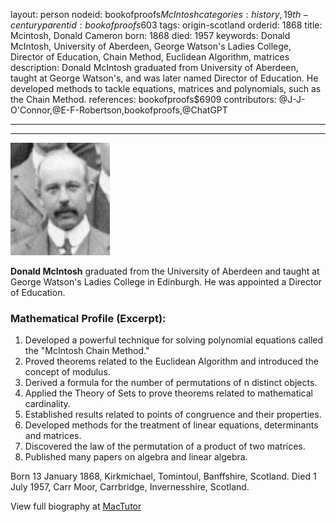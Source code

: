 layout: person
nodeid: bookofproofs$McIntosh
categories: history,19th-century
parentid: bookofproofs$603
tags: origin-scotland
orderid: 1868
title: Mcintosh, Donald Cameron
born: 1868
died: 1957
keywords: Donald McIntosh, University of Aberdeen, George Watson's Ladies College, Director of Education, Chain Method, Euclidean Algorithm, matrices
description: Donald McIntosh graduated from University of Aberdeen, taught at George Watson's, and was later named Director of Education. He developed methods to tackle equations, matrices and polynomials, such as the Chain Method.
references: bookofproofs$6909
contributors: @J-J-O'Connor,@E-F-Robertson,bookofproofs,@ChatGPT

---



---

![McIntosh.jpg](https://github.com/bookofproofs/bookofproofs.github.io/blob/main/_sources/_assets/images/portraits/McIntosh.jpg?raw=true)

**Donald McIntosh** graduated from the University of Aberdeen and taught at George Watson's Ladies College in Edinburgh. He was appointed a Director of Education.

### Mathematical Profile (Excerpt):
1. Developed a powerful technique for solving polynomial equations called the "McIntosh Chain Method."
2. Proved theorems related to the Euclidean Algorithm and introduced the concept of modulus.
3. Derived a formula for the number of permutations of n distinct objects.
4. Applied the Theory of Sets to prove theorems related to mathematical cardinality.
5. Established results related to points of congruence and their properties.
6. Developed methods for the treatment of linear equations, determinants and matrices.
7. Discovered the law of the permutation of a product of two matrices.
8. Published many papers on algebra and linear algebra.

Born 13 January 1868, Kirkmichael, Tomintoul, Banffshire, Scotland. Died 1 July 1957, Carr Moor, Carrbridge, Invernesshire, Scotland.

View full biography at [MacTutor](https://mathshistory.st-andrews.ac.uk/Biographies/McIntosh/)
